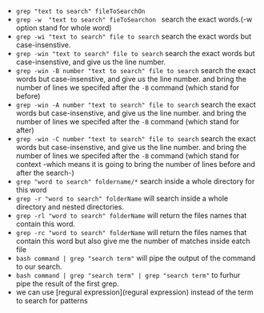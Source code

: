 
* `grep "text to search" fileToSearchOn`
* `grep -w  "text to search" fieToSearchon ` search the exact words.(-w option stand for whole word)
* `grep -wi "text to search" file to search` search the exact words but case-insenstive.
* `grep -win "text to search" file to search` search the exact words but case-insenstive, and give us the line number.
* `grep -win -B number "text to search" file to search` search the exact words but case-insenstive, and give us the line number. and bring the number of lines we specifed after the `-B` command (which stand for before)
* `grep -win -A number "text to search" file to search` search the exact words but case-insenstive, and give us the line number. and bring the number of lines we specifed after the `-B` command (which stand for after)
* `grep -win -C number "text to search" file to search` search the exact words but case-insenstive, and give us the line number. and bring the number of lines we specifed after the `-B` command (which stand for context -which means it is going to bring the number of lines before and after the search-)
* `grep "word to search" foldername/*` search inside a whole directory for this word
* `grep -r "word to search" folderName` will search inside a whole directory and nested directories.
* `grep -rl "word to search" folderName` will return the files names that contain this word.
* `grep -rc "word to search" folderName` will return the files names that contain this word but also give me the number of matches inside eatch file 
* `bash command | grep "search term"` will pipe the output of the command to our search.
* `bash command | grep "search term" | grep "search term"` to furhur pipe the result of the first grep.
* we can use [regural expression](regural expression) instead of the term to search for patterns
